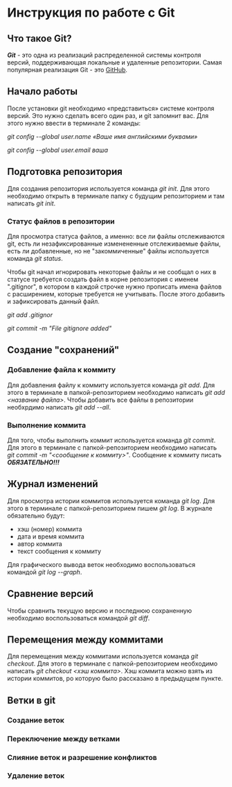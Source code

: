 # Инструкция по работе с Git

## Что такое Git?

***Git*** - это одна из реализаций распределенной системы контроля версий, поддерживающая локальные и удаленные репозитории. Самая популярная реализация Git - это [GitHub](https://www.github.com).

## Начало работы

После установки git необходимо «представиться» системе контроля версий. Это нужно сделать всего один раз, и git запомнит вас. Для этого нужно ввести в терминале 2 команды:

*git config --global user.name «Ваше имя английскими буквами»*

*git config --global user.email ваша*

## Подготовка репозитория

Для создания репозитория используется команда *git init*. Для этого необходимо открыть в терминале папку с будущим репозиторием и там написать *git init*.

### Статус файлов в репозитории

Для просмотра статуса файлов, а именно: все ли файлы отслеживаются git, есть ли незафиксированные изменененные отслеживаемые файлы, есть ли добавленные, но не "закоммиченные" файлы используется команда *git status*.

Чтобы git начал игнорировать некоторые файлы и не сообщал о них в статусе требуется создать файл в корне репозитория с именем ".gitignor", в котором в каждой строчке нужно прописать имена файлов с расширением, которые требуется не учитывать. После этого добавить и зафиксировать данный файл.

*git add .gitignor*

*git commit -m "File gitignore added"*

## Создание "сохранений"

### Добавление файла к коммиту

Для добавления файлу к коммиту используется команда *git add*. Для этого в терминале в папкой-репозиторием необходимо написать *git add <название файла>*. Чтобы добавить все файлы в репозитории необхрдимо написать *git add --all*.

### Выполнение коммита

Для того, чтобы выполнить коммит используется команда *git commit*. Для этого в терминале с папкой-репозиторием необходимо написать *git commit -m "<сообщение к коммиту>"*. Сообщение к коммиту писать ***ОБЯЗАТЕЛЬНО!!!***

## Журнал изменений

Для просмотра истории коммитов используется команда *git log*. Для этого в терминале с папкой-репозиторием пишем *git log*. В журнале обязательно будут:
* хэш (номер) коммита
* дата и время коммита
* автор коммита
* текст сообщения к коммиту

Для графического вывода веток необходимо воспользоваться командой *git log --graph*.

## Сравнение версий

Чтобы сравнить текущую версию и последнюю сохраненную необходимо воспользоваться командой *git diff*.

## Перемещения между коммитами

Для перемещения между коммитами используется команда *git checkout*. Для этого в терминале с папкой-репозиторием необходимо написать *git checkout <хэш коммита>*. Хэш коммита можно взять из истории коммитов, ро которую было рассказано в предыдущем пункте.

## Ветки в git

### Создание веток

### Переключение между ветками

### Слияние веток и разрешение конфликтов

### Удаление веток

